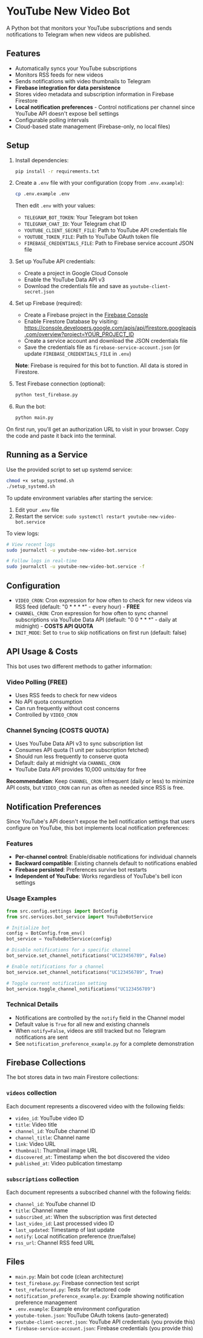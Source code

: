 # YouTube New Video Bot

A Python bot that monitors your YouTube subscriptions and sends notifications to Telegram when new videos are published.

## Features

- Automatically syncs your YouTube subscriptions
- Monitors RSS feeds for new videos
- Sends notifications with video thumbnails to Telegram
- **Firebase integration for data persistence**
- Stores video metadata and subscription information in Firebase Firestore
- **Local notification preferences** - Control notifications per channel since YouTube API doesn't expose bell settings
- Configurable polling intervals
- Cloud-based state management (Firebase-only, no local files)

## Setup

1. Install dependencies:
   ```bash
   pip install -r requirements.txt
   ```

2. Create a `.env` file with your configuration (copy from `.env.example`):
   ```bash
   cp .env.example .env
   ```
   Then edit `.env` with your values:
   - `TELEGRAM_BOT_TOKEN`: Your Telegram bot token
   - `TELEGRAM_CHAT_ID`: Your Telegram chat ID
   - `YOUTUBE_CLIENT_SECRET_FILE`: Path to YouTube API credentials file
   - `YOUTUBE_TOKEN_FILE`: Path to YouTube OAuth token file
   - `FIREBASE_CREDENTIALS_FILE`: Path to Firebase service account JSON file

3. Set up YouTube API credentials:
   - Create a project in Google Cloud Console
   - Enable the YouTube Data API v3
   - Download the credentials file and save as `youtube-client-secret.json`

4. Set up Firebase (required):
   - Create a Firebase project in the [Firebase Console](https://console.firebase.google.com)
   - Enable Firestore Database by visiting: https://console.developers.google.com/apis/api/firestore.googleapis.com/overview?project=YOUR_PROJECT_ID
   - Create a service account and download the JSON credentials file
   - Save the credentials file as `firebase-service-account.json` (or update `FIREBASE_CREDENTIALS_FILE` in `.env`)
   
   **Note**: Firebase is required for this bot to function. All data is stored in Firestore.

5. Test Firebase connection (optional):
   ```bash
   python test_firebase.py
   ```

6. Run the bot:
   ```bash
   python main.py
   ```

On first run, you'll get an authorization URL to visit in your browser. Copy the code and paste it back into the terminal.

## Running as a Service

Use the provided script to set up systemd service:
```bash
chmod +x setup_systemd.sh
./setup_systemd.sh
```

To update environment variables after starting the service:
1. Edit your `.env` file
2. Restart the service: `sudo systemctl restart youtube-new-video-bot.service`

To view logs:
```bash
# View recent logs
sudo journalctl -u youtube-new-video-bot.service

# Follow logs in real-time
sudo journalctl -u youtube-new-video-bot.service -f
```

## Configuration

- `VIDEO_CRON`: Cron expression for how often to check for new videos via RSS feed (default: "0 * * * *" - every hour) - **FREE**
- `CHANNEL_CRON`: Cron expression for how often to sync channel subscriptions via YouTube Data API (default: "0 0 * * *" - daily at midnight) - **COSTS API QUOTA**
- `INIT_MODE`: Set to `true` to skip notifications on first run (default: false)

## API Usage & Costs

This bot uses two different methods to gather information:

### Video Polling (FREE)
- Uses RSS feeds to check for new videos
- No API quota consumption
- Can run frequently without cost concerns
- Controlled by `VIDEO_CRON`

### Channel Syncing (COSTS QUOTA)
- Uses YouTube Data API v3 to sync subscription list
- Consumes API quota (1 unit per subscription fetched)
- Should run less frequently to conserve quota
- Default: daily at midnight via `CHANNEL_CRON`
- YouTube Data API provides 10,000 units/day for free

**Recommendation**: Keep `CHANNEL_CRON` infrequent (daily or less) to minimize API costs, but `VIDEO_CRON` can run as often as needed since RSS is free.

## Notification Preferences

Since YouTube's API doesn't expose the bell notification settings that users configure on YouTube, this bot implements local notification preferences:

### Features
- **Per-channel control**: Enable/disable notifications for individual channels
- **Backward compatible**: Existing channels default to notifications enabled
- **Firebase persisted**: Preferences survive bot restarts
- **Independent of YouTube**: Works regardless of YouTube's bell icon settings

### Usage Examples
```python
from src.config.settings import BotConfig
from src.services.bot_service import YouTubeBotService

# Initialize bot
config = BotConfig.from_env()
bot_service = YouTubeBotService(config)

# Disable notifications for a specific channel
bot_service.set_channel_notifications("UC123456789", False)

# Enable notifications for a channel
bot_service.set_channel_notifications("UC123456789", True)

# Toggle current notification setting
bot_service.toggle_channel_notifications("UC123456789")
```

### Technical Details
- Notifications are controlled by the `notify` field in the Channel model
- Default value is `True` for all new and existing channels
- When `notify=False`, videos are still tracked but no Telegram notifications are sent
- See `notification_preference_example.py` for a complete demonstration

## Firebase Collections

The bot stores data in two main Firestore collections:

### `videos` collection
Each document represents a discovered video with the following fields:
- `video_id`: YouTube video ID
- `title`: Video title
- `channel_id`: YouTube channel ID
- `channel_title`: Channel name
- `link`: Video URL
- `thumbnail`: Thumbnail image URL
- `discovered_at`: Timestamp when the bot discovered the video
- `published_at`: Video publication timestamp

### `subscriptions` collection
Each document represents a subscribed channel with the following fields:
- `channel_id`: YouTube channel ID
- `title`: Channel name
- `subscribed_at`: When the subscription was first detected
- `last_video_id`: Last processed video ID
- `last_updated`: Timestamp of last update
- `notify`: Local notification preference (true/false)
- `rss_url`: Channel RSS feed URL

## Files

- `main.py`: Main bot code (clean architecture)
- `test_firebase.py`: Firebase connection test script
- `test_refactored.py`: Tests for refactored code
- `notification_preference_example.py`: Example showing notification preference management
- `.env.example`: Example environment configuration
- `youtube-token.json`: YouTube OAuth tokens (auto-generated)
- `youtube-client-secret.json`: YouTube API credentials (you provide this)
- `firebase-service-account.json`: Firebase credentials (you provide this)